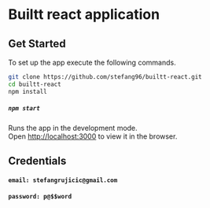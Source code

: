 # Builtt react application

## Get Started

To set up the app execute the following commands.

```bash
git clone https://github.com/stefang96/builtt-react.git
cd builtt-react
npm install
```

##### `npm start`

Runs the app in the development mode.\
Open [http://localhost:3000](http://localhost:3000) to view it in the browser.

## Credentials

#### `email: stefangrujicic@gmail.com`

#### `password: p@$$word`
